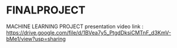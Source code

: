# FINALPROJECT
MACHINE LEARNING PROJECT
presentation video link :  https://drive.google.com/file/d/1BVea7y5_PtgdDksiCMTnF_d3KmV-bMe1/view?usp=sharing
